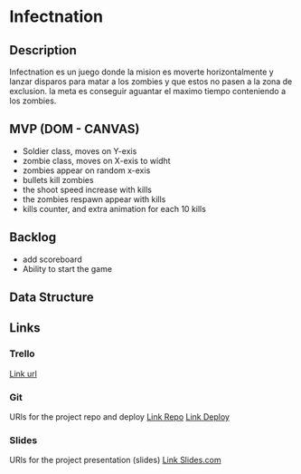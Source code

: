 # Infectnation

## Description

Infectnation es un juego donde la mision es moverte horizontalmente y lanzar disparos para matar a los zombies y que estos no pasen a la zona de exclusion. la meta es conseguir aguantar el maximo tiempo conteniendo a los zombies.

## MVP (DOM - CANVAS)

- Soldier class, moves on Y-exis
- zombie class, moves on X-exis to widht
- zombies appear on random x-exis
- bullets kill zombies
- the shoot speed increase with kills
- the zombies respawn appear with kills
- kills counter, and extra animation for each 10 kills

## Backlog

- add scoreboard
- Ability to start the game

## Data Structure

<!-- # main.js

- buildSplashScreen () {}
- buildGameScreen () {}
- buildGameOverScreen () {}

# game.js

- Game () {}
- starLoop () {}
- checkCollisions () {}
- addTentacle () {}
- clearCanvas () {}
- updateCanvas () {}
- drawCanvas () {}
- GameOver () {}

# ship.js 

- Ship () {
    this.x;
    this.y;
    this.direction;
    this.size
}
- draw () {}
- move () {}
- shoot () {}
- checkScreenCollision () {}

# tentacle.js 

- Tentacle () {
    this.x;
    this.y;
    this.direction;
    this.size
}
- draw () {}
- move () {}
- checkCollisionBotton () {}

# cannonball.js 

- Cannonball () {
    this.x;
    this.y;
    this.direction;
    this.size
}
- draw () {}
- move () {}
- checkCollisionTop () {}

## States y States Transitions
Definition of the different states and their transition (transition functions)

- splashScreen
- gameScreen
- gameOverScreen

## Task

- main - buildDom
- main - buildSplashScreen
- main - addEventListener
- main - buildGameScreen
- main - buildGameOverScreen
- game - startLoop
- game - buildCanvas
- game - updateCanvas
- game - drawCanvas
- tentacle - draw
- tentacle - move
- game - addTentacle
- ship - draw
- ship - move
- ship - shoot
- game - addShip
- cannonball - draw
- cannonball - move
- game - checkCollision
- game - GameOver
- game - addEventListener -->

## Links

### Trello
[Link url](https://trello.com/b/CWviY2zv/kraken-brigade-project)

### Git
URls for the project repo and deploy
[Link Repo](https://github.com/yebrai/Infectnation)
[Link Deploy](Maintance)

### Slides
URls for the project presentation (slides)
[Link Slides.com](Maintance)